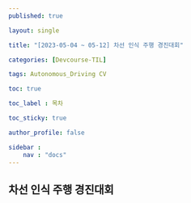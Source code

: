 ```yaml
---
published: true

layout: single

title: "[2023-05-04 ~ 05-12] 차선 인식 주행 경진대회"

categories: [Devcourse-TIL]

tags: Autonomous_Driving CV

toc: true

toc_label : 목차

toc_sticky: true

author_profile: false

sidebar :
    nav : "docs"
---
```


## 차선 인식 주행 경진대회



### 
